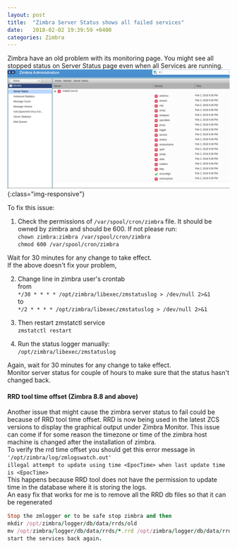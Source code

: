 ```yaml
---
layout: post
title:  "Zimbra Server Status shows all failed services"
date:   2018-02-02 19:39:59 +0400
categories: Zimbra
---
```

Zimbra have an old problem with its monitoring page. You might see all stopped status on Server Status page even when all Services are running. 
![image](/assets/images/zimbraStatus.png){:class="img-responsive"}
 
To fix this issue:  
1) Check the permissions of `/var/spool/cron/zimbra` file. It should be owned by zimbra and should be 600. If not please run:  
`chown zimbra:zimbra /var/spool/cron/zimbra`  
`chmod 600 /var/spool/cron/zimbra`

Wait for 30 minutes for any change to take effect.   
If the above doesn't fix your problem,

2) Change line in zimbra user's crontab  
from  
`*/30 * * * * /opt/zimbra/libexec/zmstatuslog > /dev/null 2>&1`  
to  
`*/2 * * * * /opt/zimbra/libexec/zmstatuslog > /dev/null 2>&1` 

3) Then restart zmstatctl service  
`zmstatctl restart`

4) Run the status logger manually:  
`/opt/zimbra/libexec/zmstatuslog`

Again, wait for 30 minutes for any change to take effect.   
Monitor server status for couple of hours to make sure that the status hasn't changed back.   
#### RRD tool time offset (Zimbra 8.8 and above)
Another issue that might cause the zimbra server status to fail could be because of RRD tool time offset. RRD is now being used in the latest ZCS versions to display the graphical output under Zimbra Monitor. This issue can come if for some reason the timezone or time of the zimbra host machine is changed after the installation of zimbra.  
To verify the rrd time offset you should get this error message in `'/opt/zimbra/log/zmlogswatch.out'`  
`illegal attempt to update using time <EpocTime> when last update time is <EpocTime>`  
This happens because RRD tool does not have the permission to update time in the database where it is storing the logs.  
An easy fix that works for me is to remove all the RRD db files so that it can be regenerated  
```ruby
Stop the zmlogger or to be safe stop zimbra and then
mkdir /opt/zimbra/logger/db/data/rrds/old
mv /opt/zimbra/logger/db/data/rrds/*.rrd /opt/zimbra/logger/db/data/rrds/old/
start the services back again.
```
